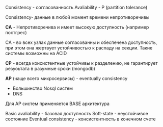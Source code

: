 Consistency - согласованность
Avaliability - 
P (partition tolerance) 


Consistency- данные в любой момент времени непротиворечивы



**CA** - Непротиворечива и имеет высокую доступность (например постгрес)

CA - во всех узлах данные согласованны и обеспечена доступность, при этом она жертвует устойчивостью к распаду на секции. Такие системы возможны на ACID

**CP** - всегда консистентные устойчивы к разделению, не гарантирует резуоьтата в разумные сроки (mongodb)


**AP** (чаще всего микросервисы) - eventually consistency


* Большинство Nosql систем
* DNS


Для AP систем применяется BASE архитектура

Basic avaliability - базовая доступность
Soft-state - неустойчивое состояние
Eventual consistency - консистентность в конечном счете